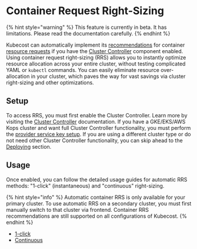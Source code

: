 # Container Request Right-Sizing

{% hint style="warning" %}
This feature is currently in beta. It has limitations. Please read the documentation carefully.
{% endhint %}

Kubecost can automatically implement its [recommendations](api-request-right-sizing-v2.md) for container [resource requests](https://kubernetes.io/docs/concepts/configuration/manage-resources-containers/#requests-and-limits) if you have the [Cluster Controller](controller.md) component enabled. Using container request right-sizing (RRS) allows you to instantly optimize resource allocation across your entire cluster, without testing complicated YAML or `kubectl` commands. You can easily eliminate resource over-allocation in your cluster, which paves the way for vast savings via cluster right-sizing and other optimizations.

## Setup

To access RRS, you must first enable the Cluster Controller. Learn more by visiting the [Cluster Controller](https://docs.kubecost.com/install-and-configure/advanced-configuration/controller) documentation. If you have a GKE/EKS/AWS Kops cluster and want full Cluster Controller functionality, you must perform the [provider service key setup](https://docs.kubecost.com/install-and-configure/advanced-configuration/controller#provider-service-key-setup). If you are using a different cluster type or do not need other Cluster Controller functionality, you can skip ahead to the [Deploying](https://docs.kubecost.com/install-and-configure/advanced-configuration/controller#deploying) section.

## Usage

Once enabled, you can follow the detailed usage guides for automatic RRS methods: "1-click" (instantaneous) and "continuous" right-sizing.

{% hint style="info" %}
Automatic container RRS is only available for your primary cluster. To use automatic RRS on a secondary cluster, you must first manually switch to that cluster via frontend. Container RRS recommendations are still supported on all configurations of Kubecost.
{% endhint %}

* [1-click](using-kubecost/navigating-the-kubecost-ui/savings/auto-request-sizing/one-click-request-sizing.md)
* [Continuous](continuous-request-sizing.md)
